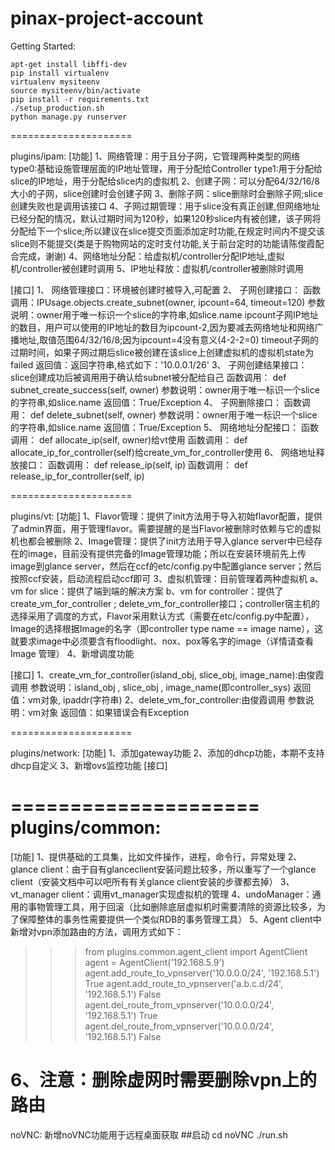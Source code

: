 pinax-project-account
=====================

Getting Started:

    apt-get install libffi-dev
    pip install virtualenv
    virtualenv mysiteenv
    source mysiteenv/bin/activate
    pip install -r requirements.txt
    ./setup_production.sh
    python manage.py runserver

=====================

plugins/ipam:
  [功能]
  1、网络管理：用于且分子网，它管理两种类型的网络
               type0:基础设施管理层面的IP地址管理，用于分配给Controller
               type1:用于分配给slice的IP地址，用于分配给slice内的虚拟机
  2、创建子网：可以分配64/32/16/8大小的子网，slice创建时会创建子网
  3、删除子网：slice删除时会删除子网;slice创建失败也是调用该接口
  4、子网过期管理：用于slice没有真正创建,但网络地址已经分配的情况，默认过期时间为120秒，如果120秒slice内有被创建，该子网将分配给下一个slice;所以建议在slice提交页面添加定时功能,在规定时间内不提交该slice则不能提交(类是于购物网站的定时支付功能,关于前台定时的功能请陈俊霞配合完成，谢谢)
  4、网络地址分配：给虚拟机/controller分配IP地址,虚拟机/controller被创建时调用
  5、IP地址释放：虚拟机/controller被删除时调用

  [接口]
  1、 网络管理接口：环境被创建时被导入,可配置
  2、 子网创建接口：
      函数调用：IPUsage.objects.create_subnet(owner, ipcount=64, timeout=120)
      参数说明：owner用于唯一标识一个slice的字符串,如slice.name
                ipcount子网IP地址的数目，用户可以使用的IP地址的数目为ipcount-2,因为要减去网络地址和网络广播地址,取值范围64/32/16/8;因为ipcount=4没有意义(4-2-2=0)
                timeout子网的过期时间，如果子网过期后slice被创建在该slice上创建虚拟机的虚拟机state为failed
      返回值：返回字符串,格式如下：'10.0.0.1/26'
  3、 子网创建结果接口：slice创建成功后被调用用于确认给subnet被分配给自己
      函数调用： def subnet_create_success(self, owner)
      参数说明：owner用于唯一标识一个slice的字符串,如slice.name
      返回值：True/Exception
  4、 子网删除接口：
      函数调用： def delete_subnet(self, owner)
      参数说明：owner用于唯一标识一个slice的字符串,如slice.name
      返回值：True/Exception
  5、 网络地址分配接口：
      函数调用： def allocate_ip(self, owner)给vt使用
      函数调用： def allocate_ip_for_controller(self)给create_vm_for_controller使用
  6、 网络地址释放接口：
      函数调用： def release_ip(self, ip)
      函数调用： def release_ip_for_controller(self, ip)

=====================

plugins/vt:
  [功能]
  1、Flavor管理：提供了init方法用于导入初始flavor配置，提供了admin界面，用于管理flavor。需要提醒的是当Flavor被删除时依赖与它的虚拟机也都会被删除
  2、Image管理：提供了init方法用于导入glance server中已经存在的image，目前没有提供完备的Image管理功能；所以在安装环境前先上传image到glance server，然后在ccf的etc/config.py中配置glance server；然后按照ccf安装，启动流程启动ccf即可
  3、虚拟机管理：目前管理着两种虚拟机
     a、vm for slice：提供了端到端的解决方案
     b、vm for controller：提供了create_vm_for_controller ; delete_vm_for_controller接口；controller宿主机的选择采用了调度的方式，Flavor采用默认方式（需要在etc/config.py中配置），Image的选择根据Image的名字（即controller type name == image name），这就要求image中必须要含有floodlight、nox、pox等名字的image（详情请查看Image 管理）
  4、新增调度功能

  [接口]
  1、create_vm_for_controller(island_obj, slice_obj, image_name):由俊霞调用
      参数说明：island_obj , slice_obj , image_name(即controller_sys)
      返回值：vm对象, ipaddr(字符串)
  2、delete_vm_for_controller:由俊霞调用
      参数说明：vm对象
      返回值：如果错误会有Exception

=====================

plugins/network:
  [功能]
   1、添加gateway功能
   2、添加的dhcp功能，本期不支持dhcp自定义
   3、新增ovs监控功能
  [接口]

=====================
plugins/common:
=====================
  [功能]
  1、提供基础的工具集，比如文件操作，进程，命令行，异常处理
  2、glance client：由于自有glanceclient安装问题比较多，所以重写了一个glance client（安装文档中可以吧所有有关glance client安装的步骤都去掉）
  3、vt_manager client：调用vt_manager实现虚拟机的管理
  4、undoManager：通用的事物管理工具，用于回滚（比如删除底层虚拟机时需要清除的资源比较多，为了保障整体的事务性需要提供一个类似RDB的事务管理工具）
  5、Agent client中新增对vpn添加路由的方法，调用方式如下：
  >>> from plugins.common.agent_client import AgentClient
  >>> agent = AgentClient('192.168.5.9')
  >>> agent.add_route_to_vpnserver('10.0.0.0/24', '192.168.5.1')
  True
  >>> agent.add_route_to_vpnserver('a.b.c.d/24', '192.168.5.1')
  False
  >>> agent.del_route_from_vpnserver('10.0.0.0/24', '192.168.5.1')
  True
  >>> agent.del_route_from_vpnserver('10.0.0.0/24', '192.168.5.1')
  False
  >>> 
  6、注意：删除虚网时需要删除vpn上的路由
=====================
noVNC:
   新增noVNC功能用于远程桌面获取
##启动
   cd noVNC
   ./run.sh
